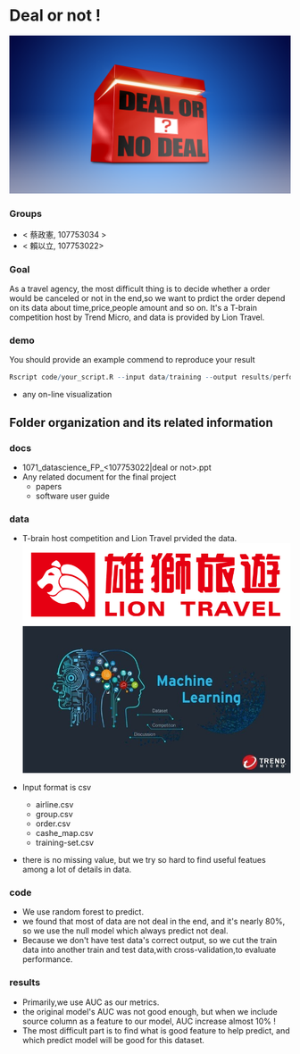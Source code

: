 # Deal or not !
![image](https://github.com/1071-DataScience/finalproject-y28235579/blob/master/docs/deal%20or%20not.png)

### Groups
* < 蔡政憲, 107753034 >
* < 賴以立, 107753022>

### Goal
As a travel agency, the most difficult thing is to decide whether a order would be canceled or not in the end,so 
we want to prdict the order depend on its data about time,price,people amount and so on. It's a T-brain competition host by
Trend Micro, and data is provided by Lion Travel.

### demo 
You should provide an example commend to reproduce your result
```R
Rscript code/your_script.R --input data/training --output results/performance.tsv
```
* any on-line visualization

## Folder organization and its related information

### docs
* 1071_datascience_FP_<107753022|deal or not>.ppt
* Any related document for the final project
  * papers
  * software user guide

### data

* T-brain host competition and  Lion Travel prvided the data.
![image](https://github.com/1071-DataScience/finalproject-y28235579/blob/master/docs/lion.png)
![image](https://github.com/1071-DataScience/finalproject-y28235579/blob/master/docs/tbrain.jpg)
* Input format is csv  
  * airline.csv      
  * group.csv    
  * order.csv  
  * cashe_map.csv
  * training-set.csv    
        
* there is no missing value, but we try so hard to find useful featues among a lot of details in data. 

### code

* We use random forest to predict.
* we found that most of data are not deal in the end, and it's nearly 80%, so we use the null
  model which always predict not deal.
* Because we don't have test data's correct output, so we cut the train data into another train and test data,with cross-validation,to
  evaluate performance.

### results

* Primarily,we use AUC as our metrics.
* the original model's AUC was not good enough, but when we include source column as a feature to our model, AUC increase almost 10% !
* The most difficult part is to find what is good feature to help predict, and which predict model will be good for this dataset. 
